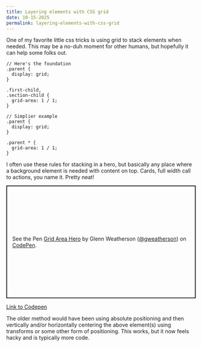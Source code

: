 ```yaml
---
title: Layering elements with CSS grid
date: 10-15-2025
permalink: layering-elements-with-css-grid
---
```


One of my favorite little css tricks is using grid to stack elements when needed. This may be a no-duh moment for other humans, but hopefully it can help some folks out.


    // Here's the foundation
    .parent {
      display: grid;
    }

    .first-child,
    .section-child {
      grid-area: 1 / 1;
    }

    // Simplier example
    .parent {
      display: grid;
    }

    .parent * {
      grid-area: 1 / 1;
    }


I often use these rules for stacking in a hero, but basically any place where a background element is needed with content on top. Cards, full width call to actions, you name it. Pretty neat!

<p class="codepen" data-height="300" data-default-tab="html,result" data-slug-hash="ZYQJYxo" data-pen-title="Grid Area Hero" data-user="gweatherson" style="height: 300px; box-sizing: border-box; display: flex; align-items: center; justify-content: center; border: 2px solid; margin: 1em 0; padding: 1em;">
  <span>See the Pen <a href="https://codepen.io/gweatherson/pen/ZYQJYxo">
  Grid Area Hero</a> by Glenn Weatherson (<a href="https://codepen.io/gweatherson">@gweatherson</a>)
  on <a href="https://codepen.io">CodePen</a>.</span>
</p>
<script async src="https://public.codepenassets.com/embed/index.js"></script>

[Link to Codepen](https://codepen.io/gweatherson/pen/ZYQJYxo?editors=1100)

The older method would have been using absolute positioning and then vertically and/or horizontally centering the above element(s) using transforms or some other form of positioning. This works, but it now feels hacky and is typically more code.